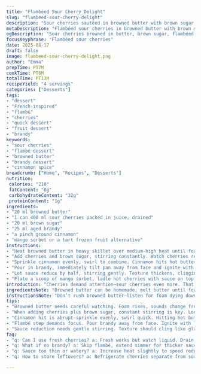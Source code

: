 ```yaml
---
title: "Flambéed Sour Cherry Delight"
slug: "flambeed-sour-cherry-delight"
description: "Sour cherries sautéed in browned butter with brown sugar then flambéed with brandy and a hint of cinnamon. Served warm over tangy mango sorbet, a twist on the classic vanilla ice cream pairing. Quick dessert, rich aroma, sticky reduction, bright fruit bite. Easy to adapt with frozen fruit or dried spices. A throwback technique with modern tweaks to cut overly sweet profiles and add depth. Perfect for impromptu gatherings or dessert rescue when fresh cherries are out."
metaDescription: "Flambéed sour cherries in browned butter with brown sugar and cinnamon; finished over mango sorbet for tart contrast and warm spice aroma."
ogDescription: "Sour cherries browned in butter, brown sugar, flambéed with brandy, cinnamon spice, served warm on mango sorbet. Tart, rich, quick dessert with bold notes."
focusKeyphrase: "Flambéed sour cherries"
date: 2025-08-17
draft: false
image: flambeed-sour-cherry-delight.png
author: "Emma"
prepTime: PT7M
cookTime: PT6M
totalTime: PT13M
recipeYield: "4 servings"
categories: ["Desserts"]
tags:
- "dessert"
- "French-inspired"
- "flambé"
- "cherries"
- "quick dessert"
- "fruit dessert"
- "brandy"
keywords:
- "sour cherries"
- "flambé dessert"
- "browned butter"
- "brandy dessert"
- "cinnamon spice"
breadcrumb: ["Home", "Recipes", "Desserts"]
nutrition: 
 calories: "210"
 fatContent: "8g"
 carbohydrateContent: "32g"
 proteinContent: "1g"
ingredients:
- "20 ml browned butter"
- "1 can 400 ml sour cherries packed in juice, drained"
- "20 ml brown sugar"
- "25 ml aged brandy"
- "a pinch ground cinnamon"
- "mango sorbet or a tart frozen fruit alternative"
instructions:
- "Heat browned butter in heavy skillet over medium-high heat until foaming stops and butter smells nutty. Sound changes from bubbly to whisper quiet."
- "Add cherries and brown sugar, stirring constantly. Watch cherries release juice immediately. Bubbles will change from fierce to gentler, syrup thickens slightly in 3-4 minutes."
- "Sprinkle cinnamon evenly, swirl to combine. Cinnamon hits hot butter vapor, releasing sharp aroma—don’t skip this step or risk flat profile."
- "Pour in brandy, immediately tilt pan away from face and ignite with long match or lighter. Flame will shoot up quickly—keep a firm wrist, flamber about 30 seconds until flames die down naturally."
- "Let sauce reduce by half, stirring gently. Texture thickens, clinging to cherries like glaze. Cherries should be soft but intact, not mushy—test one carefully."
- "Plate a scoop of mango sorbet, ladle hot cherries with sauce on top. Serve immediately to avoid sorbet melting into pool."
introduction: "Cherries demand attention—sour cherries even more. That tart snap wakes the palate; how to bring out richness without drowning in sugar? Tried butter before but felt plain. Then browned it—like nutty velvet, smells deep and toasted, no bitterness. Brown sugar for caramel but less than usual; brandy flames away harsh alcohol, leaves warm glow. Cinnamon is a secret weapon—spice tickles while frying, deep aroma floats through kitchen. Swap vanilla ice cream for mango sorbet, breaks cloying fat, vibrant cold contrast. Flambéing is nerve-wracking but worth the show. Heat tell tales, bubbles scream readiness. Took a couple tries, sometimes cherries softened too much, or sauce stayed watery. Now, with timing and sensory cues, nail it almost every time. No timer needed if you listen and watch closely."
ingredientsNote: "Browned butter can be homemade; melt butter until foam clears and color changes to light brown. Use canned sour cherries drained well to avoid watery sauce, fresh works but reduce liquid added. Brown sugar offers depth not raw sweetness—dark preferred over light. Aged brandy or cognac preferred for mellow flavor and cleaner flambe. Cinnamon is optional but suggested for spice layer, ground best for quick release; alternatives like star anise can work but adjust quantities to prevent over-spice. Mango sorbet chosen to cut richness and acidity; vanilla ice cream or even lemon sherbet can step in but mind melting rates. If no alcohol, skip flambé but extend reduction phase slightly for flavor concentration. Keep some sorbet in the freezer until last second—melts fast under hot cherries."
instructionsNote: "Don’t rush browned butter—listen for foam dying down and smell nutty to avoid burnt butter taste. When adding cherries and sugar, watch bubbles: rapid boiling then settling signals sugar dissolving and juice releasing. Stir gently but don’t mash cherries. Sprinkle cinnamon evenly so it doesn’t clump or burn. Adding brandy—do away from face, use long-handled lighter or match. Flame height and duration signals alcohol burn-off; flame that persists or sputters means too much liquid or cool flame source. Don’t blow out flame. After flambé, reduce sauce by volume not just time; it should thicken enough to coat spoon but still fluid. Test cherry texture with tongs or spoon—should yield to pressure, not collapse. Serve immediately—hot cherries over cold sorbet is the whole point. Leftover sauce thickens too hard if cooled; reheat carefully over low heat avoiding caramel burn spots."
tips:
- "Browned butter needs careful watching. Foam rises, sounds change from crackle to quiet whisper. Smell shifts from sweet to toasted nuts. Stop right there to avoid bitterness. Takes patience but worth it. Use a heavy skillet for even heat control; thin pans burn butter fast. Don’t rush, slow medium heat is your friend."
- "When adding cherries plus brown sugar, constant stirring is key. Look for bubbles softening from fierce boil to mellow simmer. Juice releases fast, sugar dissolves unevenly. Don’t mash cherries. Syrup thickens slightly in 3-4 minutes. Timing crucial here. Too much heat ruins texture, too long leaves watery sauce."
- "Cinnamon hit is abrupt—sprinkle evenly, swirl quick. Hitting hot butter vapor releases popping aroma. Skip or delay and spice flatlines. Ground cinnamon preferred; star anise alternative but reduce quantity drastically to avoid overpowering. Layer of smell changes how sauce reads, subtle but noticeable."
- "Flambé step demands focus. Pour brandy away from face. Ignite with long match or lighter swiftly; flame spikes fast, reach peak then die down naturally. Don’t blow flame out. Flame duration shows alcohol burning off. Too long means cold flame source or excess liquid; too short can leave harsh burn. Wrist control matters here."
- "Sauce reduction needs gentle stirring. Texture should cling like glaze not thick paste. Test cherries carefully with spoon pressure; soft but intact. Over-reduce leads to sticky chewiness, underdone sauce too thin. Adjust heat to balance. Sauce changes visible in shimmer and thickness but smells more fragrant as it concentrates."
faq:
- "q: Can I use fresh cherries? a: Fresh works but watch liquid. Drain or reduce added water to avoid runny sauce. Fresh fruit softer so reduce cook time carefully; drain juice well. Might need shorter flambé, watch texture closely."
- "q: What if no brandy? a: Skip flambé, extend simmer for thicker sauce. Spice and sugar carry flavor. Use fruit juice or non-alcoholic spirits but no flame effect then. Adjust reduction phase slightly longer to build intensity. Results differ but still tasty."
- "q: Sauce too thin or watery? a: Increase heat slightly to speed reduction. Stir gently avoid burning sugar. Drain cherries better before cooking or reduce liquid used initially. Thickening takes patience, don't rush with flour or cornstarch—changes profile badly."
- "q: How to store leftovers? a: Refrigerate cherries separate from sorbet; sauce thickens cold and hardens. Reheat slowly over low heat, stir to prevent caramel burns or drying out. Freeze cherries possible, but texture softens. Sorbet should stay frozen till plating."

---
```

